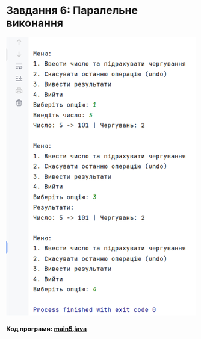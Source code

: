 # Завдання 6: Паралельне виконання

![Снимок экрана 2025-04-07 224942.png](../task5/image/%D0%A1%D0%BD%D0%B8%D0%BC%D0%BE%D0%BA%20%D1%8D%D0%BA%D1%80%D0%B0%D0%BD%D0%B0%202025-04-07%20224942.png)

### Код програми: [main5.java](../task5/main5.java)
